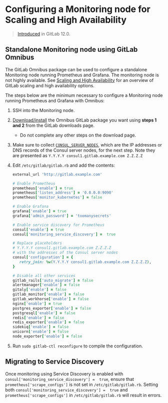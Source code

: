 # Configuring a Monitoring node for Scaling and High Availability

> [Introduced](https://gitlab.com/gitlab-org/omnibus-gitlab/issues/3786) in GitLab 12.0.

## Standalone Monitoring node using GitLab Omnibus

The GitLab Omnibus package can be used to configure a standalone Monitoring node running Prometheus and Grafana.
The monitoring node is not highly available. See [Scaling and High Availability](README.md)
for an overview of GitLab scaling and high availability options.

The steps below are the minimum necessary to configure a Monitoring node running Prometheus and Grafana with
Omnibus:

1. SSH into the Monitoring node.
1. [Download/install](https://about.gitlab.com/installation) the Omnibus GitLab
   package you want using **steps 1 and 2** from the GitLab downloads page.
   - Do not complete any other steps on the download page.

1. Make sure to collect [`CONSUL_SERVER_NODES`](database.md#consul-information), which are the IP addresses or DNS records of the Consul server nodes, for the next step. Note they are presented as `Y.Y.Y.Y consul1.gitlab.example.com Z.Z.Z.Z`

1. Edit `/etc/gitlab/gitlab.rb` and add the contents:

    ```ruby
    external_url 'http://gitlab.example.com'

    # Enable Prometheus
    prometheus['enable'] = true
    prometheus['listen_address'] = '0.0.0.0:9090'
    prometheus['monitor_kubernetes'] = false

    # Enable Grafana
    grafana['enable'] = true
    grafana['admin_password'] = 'toomanysecrets'

    # Enable service discovery for Prometheus
    consul['enable'] = true
    consul['monitoring_service_discovery'] =  true

    # Replace placeholders
    # Y.Y.Y.Y consul1.gitlab.example.com Z.Z.Z.Z
    # with the addresses of the Consul server nodes
    consul['configuration'] = {
       retry_join: %w(Y.Y.Y.Y consul1.gitlab.example.com Z.Z.Z.Z),
    }

    # Disable all other services
    gitlab_rails['auto_migrate'] = false
    alertmanager['enable'] = false
    gitaly['enable'] = false
    gitlab_monitor['enable'] = false
    gitlab_workhorse['enable'] = false
    nginx['enable'] = true
    postgres_exporter['enable'] = false
    postgresql['enable'] = false
    redis['enable'] = false
    redis_exporter['enable'] = false
    sidekiq['enable'] = false
    unicorn['enable'] = false
    node_exporter['enable'] = false
    ```

1. Run `sudo gitlab-ctl reconfigure` to compile the configuration.

## Migrating to Service Discovery

Once monitoring using Service Discovery is enabled with `consul['monitoring_service_discovery'] =  true`,
ensure that `prometheus['scrape_configs']` is not set  in `/etc/gitlab/gitlab.rb`. Setting both
`consul['monitoring_service_discovery'] =  true` and `prometheus['scrape_configs']` in `/etc/gitlab/gitlab.rb`
will result in errors.
